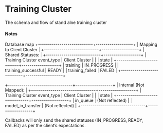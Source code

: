 # Training Cluster
The schema and flow of stand alne training cluster

#### Notes
Database map
+----------------------------+-------------------+
| Mapping to Client Cluster                     |
+----------------------------+-------------------+
| Shared Statuses:                               |
+----------------------------+-------------------+
| Training Cluster event_type | Client Cluster   |
|                            | state             |
+----------------------------+-------------------+
| training                   | IN_PROGRESS       |
| training_successful        | READY             |
| training_failed            | FAILED            |
+----------------------------+-------------------+

+---------------------------------+-------------------+
| Internal (Not Mapped):                              |
+---------------------------------+-------------------+
| Training Cluster event_type     | Client Cluster    |
|                                 | state             |
+---------------------------------+-------------------+
| in_queue                        | (Not reflected)   |
| model_in_transfer               | (Not reflected)   |
+---------------------------------+-------------------+

Callbacks will only send the shared statuses 
(IN_PROGRESS, READY, FAILED) as per the client’s expectations.
